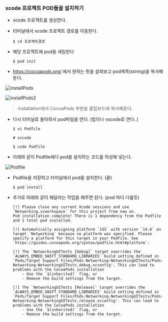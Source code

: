 ### xcode 프로젝트 POD들을 설치하기

- xcode 프로젝트를 생성한다.

- 터미널에서 xcode 프로젝트 경로를 이동한다.

  ```
  $ cd 프로젝트경로
  ```

- 해당 프로젝트에 pod을 세팅한다

  ```
  $ pod init
  ```

- https://cocoapods.org/ 에서 원하는 팟을 살펴보고 pod제목(stiring)을 복사해둔다.

![installPods](/Users/uno/Desktop/TIL/images/installPods.png)

![installPods2](/Users/uno/Desktop/TIL/images/installPods2.png)

> installation에서 CocoaPods 부분을 클립보드에 복사해둔다.

- 다시 터미널로 돌아와서 pod파일을 연다. (빔이나 vscode로 연다..)

  ```
  $ vi Podfile
  
  # vscode
  
  $ code Podfile
  ```

- 아래와 같이 Podfile에다  pod을 설치하는 코드를 작성해 넣는다.

![Podfile](/Users/uno/Desktop/TIL/images/Podfile.png)

- Podfile을 저장하고 터미널에서 pod을 설치한다. (끝)

  ```
  $ pod install
  ```

- 추가로 아래와 같이 해달라는 작업을 해주면 된다. (pod 마다 다를듯)

  ```
  [!] Please close any current Xcode sessions and use `Networking.xcworkspace` for this project from now on.
  Pod installation complete! There is 1 dependency from the Podfile and 1 total pod installed.
  
  [!] Automatically assigning platform `iOS` with version `14.0` on target `Networking` because no platform was specified. Please specify a platform for this target in your Podfile. See `https://guides.cocoapods.org/syntax/podfile.html#platform`.
  
  [!] The `NetworkingUITests [Debug]` target overrides the `ALWAYS_EMBED_SWIFT_STANDARD_LIBRARIES` build setting defined in `Pods/Target Support Files/Pods-Networking-NetworkingUITests/Pods-Networking-NetworkingUITests.debug.xcconfig'. This can lead to problems with the CocoaPods installation
      - Use the `$(inherited)` flag, or
      - Remove the build settings from the target.
  
  [!] The `NetworkingUITests [Release]` target overrides the `ALWAYS_EMBED_SWIFT_STANDARD_LIBRARIES` build setting defined in `Pods/Target Support Files/Pods-Networking-NetworkingUITests/Pods-Networking-NetworkingUITests.release.xcconfig'. This can lead to problems with the CocoaPods installation
      - Use the `$(inherited)` flag, or
      - Remove the build settings from the target.
  ```

  

